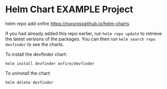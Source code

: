 # Helm Chart EXAMPLE Project

  helm repo add onfire https://roxsrossgithub.io/helm-charts

If you had already added this repo earlier, run `helm repo update` to retrieve
the latest versions of the packages.  You can then run `helm search repo
devfinder` to see the charts.

To install the devfinder chart:

    helm install devfinder onfire/devfinder

To uninstall the chart:

    helm delete devfinder
